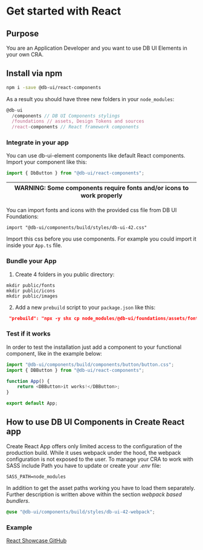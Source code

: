 # Get started with React

## Purpose

You are an Application Developer and you want to use DB UI Elements in your own CRA.

## Install via npm

```bash
npm i -save @db-ui/react-components
```

As a result you should have three new folders in your `node_modules`:

```javascript
@db-ui
  /components // DB UI Components stylings
  /foundations // assets, Design Tokens and sources
  /react-components // React framework components
```

### Integrate in your app

You can use db-ui-element components like default React components.
Import your component like this:

```typescript
import { DbButton } from "@db-ui/react-components";
```

| WARNING: Some components require fonts and/or icons to work properly |
| -------------------------------------------------------------------- |

You can import fonts and icons with the provided css file from DB UI Foundations:

`import "@db-ui/components/build/styles/db-ui-42.css"`

Import this css before you use components. For example you could import it inside your `App.ts` file.

### Bundle your App

1. Create 4 folders in you public directory:

```shell
mkdir public/fonts
mkdir public/icons
mkdir public/images
```

2. Add a new `prebuild` script to your `package.json` like this:

```json
 "prebuild": "npx -y shx cp node_modules/@db-ui/foundations/assets/fonts/* public/fonts & npx -y shx cp node_modules/@db-ui/foundations/assets/icons/* public/icons & npx -y shx cp node_modules/@db-ui/foundations/assets/images/* public/images",
```

### Test if it works

In order to test the installation just add a component to your functional component, like in the example below:

```js
import "@db-ui/components/build/components/button/button.css";
import { DBButton } from "@db-ui/react-components";

function App() {
	return <DBButton>it works!</DBButton>;
}

export default App;
```

## How to use DB UI Components in Create React app

Create React App offers only limited access to the configuration of the production build. While it uses webpack under the hood, the webpack configuration is not exposed to the user.
To manage your CRA to work with SASS include Path you have to update or create your _.env_ file:

```
SASS_PATH=node_modules
```

In addition to get the asset paths working you have to load them separately. Further description is written above within the section _webpack based bundlers_.

```scss
@use "@db-ui/components/build/styles/db-ui-42-webpack";
```

### Example

[React Showcase GitHub](https://github.com/db-ui/mono/tree/main/showcases/react-showcase)

